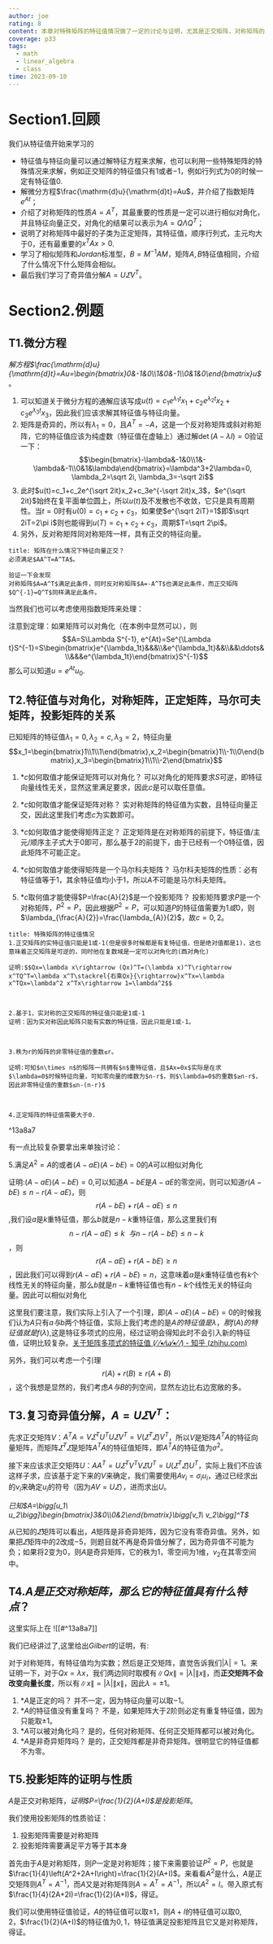 ```yaml
---
author: joe
rating: 8
content: 本章对特殊矩阵的特征值情况做了一定的讨论与证明，尤其是正交矩阵，对称矩阵的特征值与可对角化情况，讨论了秩为r时候的A的非零特征值的重数情况以及特征多项式与相似对角化的关系，重点关注T3的note。
coverage: p33
tags:
  - math
  - linear_algebra
  - class
time: 2023-09-10
---
```

# Section1.回顾

我们从特征值开始来学习的

* 特征值与特征向量可以通过解特征方程来求解，也可以利用一些特殊矩阵的特殊情况来求解，例如正交矩阵的特征值只有$1$或者$-1$，例如行列式为$0$的时候一定有特征值$0$.
* 解微分方程$\frac{\mathrm{d}u}{\mathrm{d}t}=Au$，并介绍了指数矩阵$e^{At}$；
* 介绍了对称矩阵的性质$A=A^T$，其最重要的性质是一定可以进行相似对角化，并且特征向量正交，对角化的结果可以表示为$A=Q\Lambda Q^T$；
* 说明了对称矩阵中最好的子类为正定矩阵，其特征值，顺序行列式，主元均大于0，还有最重要的$x^TAx>0$.
* 学习了相似矩阵和$Jordan$标准型，$B=M^{-1}AM$，矩阵$A,B$特征值相同，介绍了什么情况下什么矩阵会相似。
* 最后我们学习了奇异值分解$A=U\varSigma V^T$。

# Section2.例题

## T1.微分方程

*解方程$\frac{\mathrm{d}u}{\mathrm{d}t}=Au=\begin{bmatrix}0&-1&0\\1&0&-1\\0&1&0\end{bmatrix}u$*。

1. 可以知道关于微分方程的通解应该写成$u(t)=c_1e^{\lambda_1t}x_1+c_2e^{\lambda_2t}x_2+c_3e^{\lambda_3t}x_3$，因此我们应该求解其特征值与特征向量。
2. 矩阵是奇异的，所以有$\lambda_1=0$，且$A^T=-A$，这是一个反对称矩阵或斜对称矩阵，它的特征值应该为纯虚数（特征值在虚轴上）通过解$\det(A-\lambda I)=0$验证一下：
$$\begin{bmatrix}-\lambda&-1&0\\1&-\lambda&-1\\0&1&\lambda\end{bmatrix}=\lambda^3+2\lambda=0, \lambda_2=\sqrt 2i, \lambda_3=-\sqrt 2i$$
3. 此时$u(t)=c_1+c_2e^{\sqrt 2it}x_2+c_3e^{-\sqrt 2it}x_3$，$e^{\sqrt 2it}$始终在复平面单位圆上，所以$u(t)$及不发散也不收敛，它只是具有周期性。当$t=0$时有$u(0)=c_1+c_2+c_3$，如果使$e^{\sqrt 2iT}=1$即$\sqrt 2iT=2\pi i$则也能得到$u(T)=c_1+c_2+c_3$，周期$T=\sqrt 2\pi$。
4. 另外，反对称矩阵同对称矩阵一样，具有正交的特征向量。

```ad-note
title: 矩阵在什么情况下特征向量正交？
必须满足$AA^T=A^TA$。

验证一下会发现
对称矩阵$A=A^T$满足此条件，同时反对称矩阵$A=-A^T$也满足此条件，而正交矩阵$Q^{-1}=Q^T$同样满足此条件。
```

当然我们也可以考虑使用指数矩阵来处理：

注意到定理：如果矩阵可以对角化（在本例中显然可以），则$$A=S\Lambda S^{-1}, e^{At}=Se^{\Lambda t}S^{-1}=S\begin{bmatrix}e^{\lambda_1t}&&&\\&e^{\lambda_1t}&&\\&&\ddots&\\&&&e^{\lambda_1t}\end{bmatrix}S^{-1}$$
那么可以知道$u=e^{At}u_0$.

## T2.特征值与对角化，对称矩阵，正定矩阵，马尔可夫矩阵，投影矩阵的关系

已知矩阵的特征值$\lambda_1=0,\lambda_2=c,\lambda_3=2$，特征向量$$x_1=\begin{bmatrix}1\\1\\1\end{bmatrix},x_2=\begin{bmatrix}1\\-1\\0\end{bmatrix},x_3=\begin{bmatrix}1\\1\\-2\end{bmatrix}$$
1. *$c$如何取值才能保证矩阵可以对角化？
   可以对角化的矩阵要求$S$可逆，即特征向量线性无关，显然这里满足要求，因此$c$是可以取任意值。

2.  *$c$如何取值才能保证矩阵对称？
   实对称矩阵的特征值为实数，且特征向量正交，因此这里我们考虑$c$为实数即可。

3.  *$c$如何取值才能使得矩阵正定？
   正定矩阵是在对称矩阵的前提下，特征值/主元/顺序主子式大于0即可，那么基于2的前提下，由于已经有一个0特征值，因此矩阵不可能正定。

4. *$c$如何取值才能使得矩阵是一个马尔科夫矩阵？
   马尔科夫矩阵的性质：必有特征值等于$1$，其余特征值均小于$1$，所以$A$不可能是马尔科夫矩阵。

5.  *$c$取何值才能使得$P=\frac{A}{2}$是一个投影矩阵？
   投影矩阵要求$P$是一个对称矩阵，$P^2=P$，因此根据$P^2=P$，可以知道$P$的特征值需要为$1或0$，则$\lambda_{\frac{A}{2}}=\frac{\lambda_{A}}{2}$，故$c=0,2$。

```ad-note
title: 特殊矩阵的特征值情况
1.正交矩阵的实特征值只能是1或-1(但是很多时候都是有复特征值，但是绝对值都是1)，这也意味着正交矩阵是可逆的，同时他在复数域是一定可以对角化的(酉对角化)

证明:$$Qx=\lambda x\rightarrow (Qx)^T=(\lambda x)^T\rightarrow x^TQ^T=\lambda x^T\stackrel{右乘Qx}{\rightarrow}x^Tx=\lambda x^TQx=\lambda^2 x^Tx\rightarrow 1=\lambda^2$$



2.基于1，实对称的正交矩阵的特征值只能是1或-1
证明：因为实对称因此矩阵只能有实数的特征值，因此只能是1或-1。



3.秩为r的矩阵的非零特征值的重数≤r。

证明:可知$n\times n$的矩阵一共拥有$n$重特征值，且$Ax=0x$实际是在求$\lambda=0$时候特征向量，可知零向量的维数为$n-r$，则$\lambda=0$的重数$≥n-r$，因此非零特征值的重数$≤n-(n-r)$



4.正定矩阵的特征值需要大于0.

```

^13a8a7

有一点比较复杂要拿出来单独讨论：

5.满足$A^2=A$的或者$(A-aE)(A-bE)=0$的$A$可以相似对角化

证明:$(A-aE)(A-bE)=0$,可以知道$A-bE$是$A-aE$的零空间，则可以知道$r(A-bE)≤n-r(A-aE)$，则$$r(A-bE)+r(A-aE)≤n\tag{1}$$,我们设$a$是$k$重特征值，那么$b$就是$n-k$重特征值，那么这里我们有$$n-r(A-aE)≤k\ \ 与n-r(A-bE)≤n-k\tag{2}$$，则$$r(A-aE)+r(A-bE)≥n\tag{3}$$，因此我们可以得到$r(A-aE)+r(A-bE)=n$，这意味着$a$是$k$重特征值也有$k$个线性无关的特征向量，那么$b$就是$n-k$重特征值也有$n-k$个线性无关的特征向量。因此可以相似对角化

这里我们要注意，我们实际上引入了一个引理，即$(A-aE)(A-bE)=0$的时候我们认为$A$只有$a与b$两个特征值，实际上我们考虑的是$A的特征值是\lambda，那f(A)的特征值就是f(\lambda)$,这是特征多项式的应用，经过证明会得知此时不会引入新的特征值，证明比较复杂。[关于矩阵多项式的特征值 (⁄ ⁄•⁄ω⁄•⁄ ⁄) - 知乎 (zhihu.com)](https://zhuanlan.zhihu.com/p/261152093)

另外，我们可以考虑一个引理$$r(A)+r(B)\geq r(A+B)$$，这个我想是显然的，我们考虑$A与B$的列空间，显然左边比右边宽敞的多。

## T3.复习奇异值分解，$A=U\varSigma V^T$：

 先求正交矩阵$V$：$A^TA=V\varSigma^TU^TU\varSigma V^T=V\left(\varSigma^T\varSigma\right)V^T$，所以$V$是矩阵$A^TA$的特征向量矩阵，而矩阵$\varSigma^T\varSigma$是矩阵$A^TA$的特征值矩阵，即$A^TA$的特征值为$\sigma^2$。
 
接下来应该求正交矩阵$U$：$AA^T=U\varSigma^TV^TV\varSigma U^T=U\left(\varSigma^T\varSigma\right)U^T$，实际上我们不应该这样子求，应该基于定下来的$V$来确定，我们需要使用$Av_i=\sigma_iu_i$，通过已经求出的$v_i$来确定$u_i$的符号（因为$AV=U\varSigma$），进而求出$U$。

*已知$A=\bigg[u_1\ u_2\bigg]\begin{bmatrix}3&0\\0&2\end{bmatrix}\bigg[v_1\ v_2\bigg]^T$*

从已知的$\varSigma$矩阵可以看出，$A$矩阵是非奇异矩阵，因为它没有零奇异值。另外，如果把$\varSigma$矩阵中的$2$改成$-5$，则题目就不再是奇异值分解了，因为奇异值不可能为负；如果将$2$变为$0$，则$A$是奇异矩阵，它的秩为$1$，零空间为$1$维，$v_2$在其零空间中。

## T4.*$A$是正交对称矩阵，那么它的特征值具有什么特点*？

这里实际上在
![[#^13a8a7]]

我们已经讲过了,这里给出$Gilbert$的证明，有:

对于对称矩阵，有特征值均为实数；然后是正交矩阵，直觉告诉我们$|\lambda|=1$。来证明一下，对于$Qx=\lambda x$，我们两边同时取模有$\|Qx\|=|\lambda|\|x\|$，而**正交矩阵不会改变向量长度**，所以有$\|x\|=|\lambda|\|x\|$，因此$\lambda=\pm1$。

1. *$A$是正定的吗？
   并不一定，因为特征向量可以取$-1$。
2. *$A$的特征值没有重复吗？
   不是，如果矩阵大于$2$阶则必定有重复特征值，因为只能取$\pm1$。
3. *$A$可以被对角化吗？
   是的，任何对称矩阵、任何正交矩阵都可以被对角化。
4.  *$A$是非奇异矩阵吗？
   是的，正交矩阵都是非奇异矩阵。很明显它的特征值都不为零。

## T5.投影矩阵的证明与性质

$A$是正交对称矩阵，*证明$P=\frac{1}{2}(A+I)$是投影矩阵*。

我们使用投影矩阵的性质验证：
1. 投影矩阵需要是对称矩阵
2. 投影矩阵需要满足平方等于其本身

首先由于$A$是对称矩阵，则$P$一定是对称矩阵；接下来需要验证$P^2=P$，也就是$\frac{1}{4}\left(A^2+2A+I\right)=\frac{1}{2}(A+I)$。来看看$A^2$是什么，$A$是正交矩阵则$A^T=A^{-1}$，而$A$又是对称矩阵则$A=A^T=A^{-1}$，所以$A^2=I$。带入原式有$\frac{1}{4}(2A+2I)=\frac{1}{2}(A+I)$，得证。 

我们可以使用特征值验证，$A$的特征值可以取$\pm1$，则$A+I$的特征值可以取$0,2$，$\frac{1}{2}(A+I)$的特征值为$0,1$，特征值满足投影矩阵且它又是对称矩阵，得证。